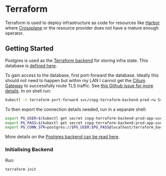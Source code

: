 # Terraform

Terraform is used to deploy infrastructure as code for resources like [Harbor](../../storage/harbor/README.md) where [Crossplane](https://www.crossplane.io/) or the resource provider does not have a mature enough operator.

## Getting Started

Postgres is used as the [Terraform backend](https://developer.hashicorp.com/terraform/language/backend) for storing infra state. This database is [defined here](../../storage/cloudnative-pg/environments/prod/databases/terraform-backend/).

To gain access to the database, first port-forward the database. Ideally this should not need to happen but within my LAN I cannot get the [Cilium Gateway](../../networking/gateways/base/gateways/default.yaml) to successfully route TLS traffic. See [this Github issue for more details](https://github.com/cilium/cilium/issues/39929). In on shell run:
```bash
kubectl -n terraform port-forward svc/cnpg-terraform-backend-prod-rw 5432:5432
```

To then export the connection details needed, run in a separate shell:

```bash
export PG_USER=$(kubectl get secret cnpg-terraform-backend-prod-app-user-credentials -n terraform -o json | jq -r '.data.username' | base64 -d)
export PG_PASS=$(kubectl get secret cnpg-terraform-backend-prod-app-user-credentials -n terraform -o json | jq -r '.data.password' | base64 -d)
export PG_CONN_STR=postgres://$PG_USER:$PG_PASS@localhost/terraform_backend
```

More details on the [Postgres backend can be read here](https://developer.hashicorp.com/terraform/language/backend/pg).

### Initialising Backend

Run:

```bash
terraform init
```

